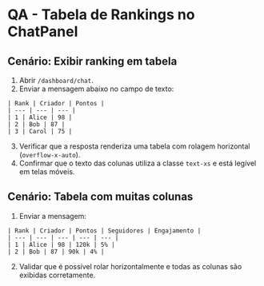 # QA - Tabela de Rankings no ChatPanel

## Cenário: Exibir ranking em tabela
1. Abrir `/dashboard/chat`.
2. Enviar a mensagem abaixo no campo de texto:

```
| Rank | Criador | Pontos |
| --- | --- | --- |
| 1 | Alice | 98 |
| 2 | Bob | 87 |
| 3 | Carol | 75 |
```

3. Verificar que a resposta renderiza uma tabela com rolagem horizontal (`overflow-x-auto`).
4. Confirmar que o texto das colunas utiliza a classe `text-xs` e está legível em telas móveis.

## Cenário: Tabela com muitas colunas
1. Enviar a mensagem:

```
| Rank | Criador | Pontos | Seguidores | Engajamento |
| --- | --- | --- | --- | --- |
| 1 | Alice | 98 | 120k | 5% |
| 2 | Bob | 87 | 90k | 4% |
```

2. Validar que é possível rolar horizontalmente e todas as colunas são exibidas corretamente.
